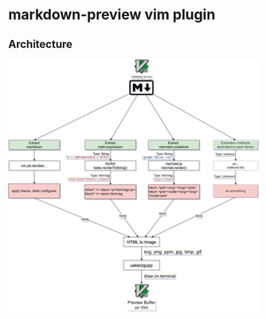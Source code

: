 # markdown-preview vim plugin

## Architecture

![](markdown-preview_vim/markdown-preview_vim.drawio.svg)

